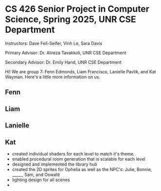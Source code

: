 # CS 426 Senior Project in Computer Science, Spring 2025, UNR CSE Department

Instructors: 		Dave Feil-Seifer, Vinh Le, Sara Davis

Primary Advisor: 	Dr. Alireza Tavakkoli, UNR CSE Department

Secondary Advisor:	Dr. Emily Hand, UNR CSE Department


Hi! We are group 7: Fenn Edmonds, Liam Francisco, Lanielle Pavlik, and Kat Wayman. Here's a little more information on us.

## Fenn

## Liam

## Lanielle

## Kat
- created individual shaders for each level to match it's theme.
- enabled procedural room generation that is scalable for each level
- designed and implemented the library hub
- created the 2D sprites for Ophelia as well as the NPC's: Julie, Bonnie, _____, Sam, and Oswald
- lighting design for all scenes
- 
